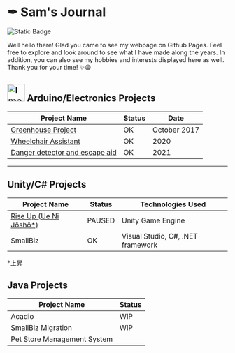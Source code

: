 # ✒ Sam's Journal

![Static Badge](https://img.shields.io/badge/:badgeContent)

Well hello there! Glad you came to see my webpage on Github Pages. Feel free to explore and look around to see what I have made along the years. In addition, you can also see my hobbies and interests displayed here as well. Thank you for your time! ✨😁

## <picture><img alt="Image Alt Text" src="https://img.icons8.com/stickers/100/arduino-uno-board.png" width="40" height="40"></picture> Arduino/Electronics Projects

| **Project Name**                                                | **Status**      | Date         |
| --------------------------------------------------------------- | --------------- | -----------  |
| [Greenhouse Project](https://www.google.com/)                   | OK              | October 2017 |
| [Wheelchair Assistant]()                                        | OK              | 2020         |
| [Danger detector and escape aid](https://)                      | OK              | 2021         | 

---

## Unity/C# Projects

| Project Name                                           | Status          | Technologies Used                  |
| ------------------------------------------------------ | --------------- | ---------------------------------- |
| [Rise Up (Ue  Ni Jōshō*)](https://www.google.com/)     | PAUSED          | Unity Game Engine                  |
| SmallBiz                                               | OK              | Visual Studio, C#, .NET framework  |

*上昇

## Java Projects

| Project Name                   | Status          |
| ------------------------------ | --------------- |
| Acadio                         | WIP             |
| SmallBiz Migration             | WIP             |
| Pet Store Management System    |                 |
